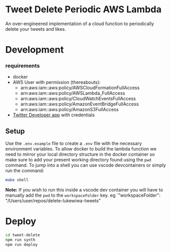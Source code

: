 # Tweet Delete Periodic AWS Lambda

An over-engineered implementation of a cloud function to periodically delete your tweets and likes.

# Development

### requirements

- docker
- AWS User with permission (thereabouts):
    - arn:aws:iam::aws:policy/AWSCloudFormationFullAccess
    - arn:aws:iam::aws:policy/AWSLambda_FullAccess
    - arn:aws:iam::aws:policy/CloudWatchEventsFullAccess
    - arn:aws:iam::aws:policy/AmazonEventBridgeFullAccess
    - arn:aws:iam::aws:policy/AmazonS3FullAccess
- [Twitter Developer app](https://developer.twitter.com/en/portal/projects-and-apps) with credentials

## Setup

Use the `.env.example` file to create a `.env` file with the necessary environment variables. To allow docker to build the lambda function we need to mirror your local directory structure in the docker container so make sure to add your present working directory found using the `pwd` command. To jump into a shell you can use vscode devcontainers or simply run the command:

```bash
make shell
```

**Note:** If you wish to run this inside a vscode dev container you will have to manually add the `pwd` to the `workspaceFolder` key. eg `"workspaceFolder": "/Users/user/repos/delete-lukewiwa-tweets"

# Deploy

```bash
cd tweet-delete
npm run synth
npm run deploy
```